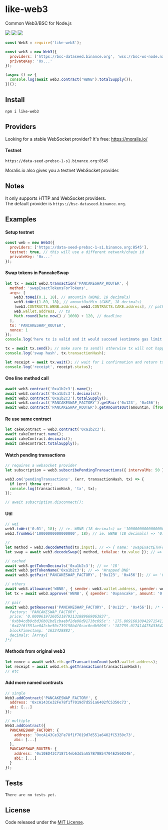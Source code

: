 # like-web3

Common Web3/BSC for Node.js

![](https://img.shields.io/npm/v/like-web3.svg) ![](https://img.shields.io/npm/dt/like-web3.svg) ![](https://img.shields.io/github/license/LuKks/like-web3.svg)

```javascript
const Web3 = require('like-web3');

const web3 = new Web3({
  providers: ['https://bsc-dataseed.binance.org', 'wss://bsc-ws-node.nariox.org:443'],
  privateKey: '0x...'
});

(async () => {
  console.log(await web3.contract('WBNB').totalSupply());
})();
```

## Install
```
npm i like-web3
```

## Providers
Looking for a stable WebSocket provider? It's free: https://moralis.io/

#### Testnet
```
https://data-seed-prebsc-1-s1.binance.org:8545
```
Moralis.io also gives you a testnet WebSocket provider.

## Notes
It only supports HTTP and WebSocket providers.\
The default provider is `https://bsc-dataseed.binance.org`.

## Examples
#### Setup testnet
```javascript
const web = new Web3({
  providers: ['https://data-seed-prebsc-1-s1.binance.org:8545'],
  testnet: true, // this will use a different network/chain id
  privateKey: '0x...'
});
```

#### Swap tokens in PancakeSwap
```javascript
let tx = await web3.transaction('PANCAKESWAP_ROUTER', {
  method: 'swapExactTokensForTokens',
  args: [
    web3.toWei(0.1, 18), // amountIn (WBNB, 18 decimals)
    web3.toWei(1.89, 18), // amountOutMin (CAKE, 18 decimals)
    [web3.CONTRACTS.WBNB.address, web3.CONTRACTS.CAKE.address], // path (trade route)
    web.wallet.address, // to
    Math.round(Date.now() / 1000) + 120, // deadline
  ],
  to: 'PANCAKESWAP_ROUTER',
  nonce: 1
});
console.log('here tx is valid and it would succeed (estimate gas limit not failed)');

tx = await tx.send(); // make sure to send() otherwise tx will not happen
console.log('swap hash', tx.transactionHash);

let receipt = await tx.wait(); // wait for 1 confirmation and return tx details
console.log('receipt', receipt.status);
```

#### One line method call
```javascript
await web3.contract('0xa1b2c3').name();
await web3.contract('0xa1b2c3').decimals();
await web3.contract('0xa1b2c3').totalSupply();
await web3.contract('PANCAKESWAP_FACTORY').getPair('0x123', '0x456');
await web3.contract('PANCAKESWAP_ROUTER').getAmountsOut(amountIn, [from, to]);
```

#### Re use same contract
```javascript
let cakeContract = web3.contract('0xa1b2c3');
await cakeContract.name();
await cakeContract.decimals();
await cakeContract.totalSupply();
```

#### Watch pending transactions
```javascript
// requires a websocket provider
let subscription = web3.subscribePendingTransactions({ intervalMs: 50 });

web3.on('pendingTransactions', (err, transactionHash, tx) => {
  if (err) throw err;
  console.log(transactionHash, 'tx', tx);
});

// await subscription.disconnect();
```

#### Util
```javascript
// wei
web3.toWei('0.01', 18); // ie. WBNB (18 decimals) => '10000000000000000'
web3.fromWei('10000000000000000', 18); // ie. WBNB (18 decimals) => '0.01'

//
let method = web3.decodeMethod(tx.input); // => { name: 'swapExactETHForTokens', ... }
let swap = await web3.decodeSwap({ method, txValue: tx.value }); // => { amountIn: '0.01', ... }

// cached
await web3.getTokenDecimals('0xa1b2c3'); // => '18'
await web3.getTokenName('0xa1b2c3'); // => 'Wrapped BNB'
await web3.getPair('PANCAKESWAP_FACTORY', ['0x123', '0x456']); // => '0x42f6f...'

// others
await web3.allowance('WBNB', { sender: web3.wallet.address, spender: web3.CONTRACTS.PANCAKESWAP_ROUTER }); // => '0.01'
let tx = await web3.approve('WBNB', { spender: '0xpancake', amount: '0.01', nonce: 1 }); // needs to tx.send(), etc

// pair
await web3.getReserves('PANCAKESWAP_FACTORY', ['0x123', '0x456']); /* => {
  factory: 'PANCAKESWAP_FACTORY',
  price: '0.000961972605218793131889669063837',
  '0xbb4cdb9cbd36b01bd1cbaebf2de08d9173bc095c': '175.809168109429715411',
  '0x42f6f551ae042cbe50c739158b4f0cac0edb9096': '182759.017414475433642737',
  blockTimestamp: '1632428882',
  decimals: [Array]
}*/
```

#### Methods from original web3
```javascript
let nonce = await web3.eth.getTransactionCount(web3.wallet.address);
let receipt = await web3.eth.getTransaction(transactionHash);
// etc
```

#### Add more named contracts
```javascript
// single
Web3.addContract('PANCAKESWAP_FACTORY', {
  address: '0xcA143Ce32Fe78f1f7019d7d551a6402fC5350c73',
  abi: [...]
});

// multiple
Web3.addContract({
  PANCAKESWAP_FACTORY: {
    address: '0xcA143Ce32Fe78f1f7019d7d551a6402fC5350c73',
    abi: [...]
  },
  PANCAKESWAP_ROUTER: {
    address: '0x10ED43C718714eb63d5aA57B78B54704E256024E',
    abi: [...]
  }
});
```

## Tests
```
There are no tests yet.
```

## License
Code released under the [MIT License](https://github.com/LuKks/like-web3/blob/master/LICENSE).
